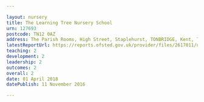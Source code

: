 ```yaml
---

layout: nursery
title: The Learning Tree Nursery School
urn: 127693
postcode: TN12 0AZ
address: The Parish Rooms, High Street, Staplehurst, TONBRIDGE, Kent, TN12 0AZ
latestReportUrl: https://reports.ofsted.gov.uk/provider/files/2617011/urn/127693.pdf
teaching: 2
development: 2
leadership: 2
outcomes: 2
overall: 2
date: 01 April 2018 
datePublish: 11 November 2016

---
```

